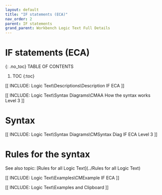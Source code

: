 ```yaml
---
layout: default
title: "IF statements (ECA)"
nav_order: 2
parent: IF statements
grand_parent: Workbench Logic Text Full Details
---
```

# IF statements (ECA)
{: .no_toc}
TABLE OF CONTENTS 
1. TOC
{:toc}  
 

[[ INCLUDE: Logic Text\Descriptions\Description IF ECA ]]

[[ INCLUDE: Logic Text\Syntax Diagrams\CMAA How the syntax works Level 3 ]]

# Syntax 

[[ INCLUDE: Logic Text\Syntax Diagrams\CMSyntax Diag IF ECA Level 3 ]]

# Rules for the syntax 

See also topic: [Rules for all Logic Text](../Rules for all Logic Text) 

[[ INCLUDE: Logic Text\Examples\CMExample IF ECA ]]

[[ INCLUDE: Logic Text\Examples and Clipboard ]]




